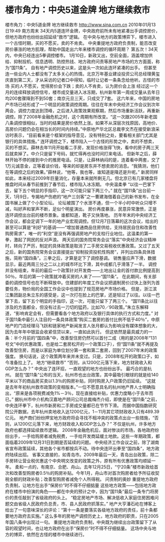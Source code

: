 # 楼市角力：中央5道金牌 地方继续救市

楼市角力：中央5道金牌 地方继续救市
http://www.sina.com.cn  2010年01月13日19:49  南方周末
34天内5道连环金牌，中央政府前所未有地紧凑出手调控房价，但地方政府也纷纷出招延续“救市”逻辑。
在中央与地方的政策博弈下，楼市进入一个古怪时期，买的不愿买，卖的不肯卖。
中央重提地方政府负责制，能否改变房价暴涨的地方肌理，帮助中国走出六年来楼市调控的循环周期？
第五次！34天内，中央已经连出5拳调控楼市。
1月10日，新政又出，空前全面，涵盖增加供给、抑制投机、信息透明、防控热钱、地方政府问责等房地产市场的方方面面，称为“国11条”。
自有地产调控历史以来，这是头一次如此连环紧凑的出手。
但甚至连一些业内人士都没有了太多关心的热情。北京万年基业建设投资公司总经理黄玺庆直到第二天，才从采访的记者口中得知，临时让记者一条条念给他听。古怪的市场
买的人不愿买，觉得房价会下跌；卖的人不肯卖，认为房价会上涨
经过这一个月的连续释放调控信号，楼市成交量进入冰冻期，杭州新年第一周成交量从去年日均200套骤降到不到50套；南京元旦三天，只成交了7套。
这六年来，中国的房地产市场已经形成了一个明显的政策调控周期。往往在年末中央经济工作会议到次年两会，调控力度达到顶峰，之后进入政策效果观察期，然后市场重新活跃，再重新调控。除了2008年金融危机之时，这个周期有所改变。“这一次跟2005年新老国八条调控很相似，当时的结果是房价依然上涨。如果不从深层次找原因，高地价、高房价问题仍会在相当长的时间内持续。”中原地产华北区总裁李文杰在接受新浪采访时表示，“目前看来是个框架的指导意见，没有特别之处，要看相关部门尤其是银行的具体措施。”
连环调控之下，楼市陷入一个古怪的形势之中，卖的不想卖，买的不想买。薛林去年11月开始看二手房，发现价格涨得飞快，看中的房子两三天后就卖掉了。中介只是留下号码，就忙得再也没时间打来电话。
但新年之后，薛林开始不停的接到中介的推房电话。只是，让薛林纳闷的是，连着看中两套，交了1万元诚意金，正等着谈价钱，等来的却是房东并不想卖房的消息。“我猜测，他们在等调控之后的效果。”薛林说，“他等，我也等，谁知道是降还是升呢。”
新房同样如此，本来经过2009年巨量消化，存量本来就所剩无几。但北京已有几家楼盘将推盘时间从春节前推到了春节后，楼市陷入冰冻期。
中央温柔拳
“以往一巴掌下去，留下五个明显的手指印，这一次可能只留下两三个。”
就在“国11条”出台前一天，1月9日，专揭地产伤疤的“地产三剑客”之一曹建海借着自己的新书发布，在全国书展上做了个小型论坛。
论坛被围了个水泄不通，但一个半小时中听众只增不减，叫好声和掌声不断，足似个明星演出。
房价再度暴涨，民意异常激愤，正是连环调控出台前的楼市景象。谁都知道，靴子又快落地。
历年年末的中央经济工作会议，都会定调下一年的地产业宏观调控。但12月7日落幕的这次会议，给出的甚至可以算是“利好”的基调——“增加普通商品住房供给，支持居民自住和改善性购房需求”，唯一的“利空”是没有再强调房地产的支柱行业地位。这温柔的第一拳，激起了网民的反对声浪。
两天后的国务院常务会议“落实”中央经济会议精神时，转向了严厉，制定的具体政策是取消了二手房交易税收优惠政策。又过了五天之后，新的国务院常务会议直接提出“抑制投资投机性购房”，并列出四条具体措施，简称“国四条”。三拳之后，才算是定下了调控基调。
销售量应声下滑，数据显示，最近两周三分之二以上的城市环比下滑，其中成都几乎滑落了一半。
调控并没有结束，年前的最后一个政策针对开发商——土地出让金的首付款比例提高到50％，年后的第一个政策就冲着买房的人来了——“国11条”。
在此期间，有关部委的调控信号也在不断释放中。住建部的年度工作会议把遏制房价过快上涨列为首要任务，物价局的全国工作会议中也提到了规范房地产市场价格。
但是，浙江滨江集团副总朱立东的感受是，这一次打在脸上的巴掌，还是轻过了以往。以往一巴掌下去，留下五个明显的手指印，这一次，可能只留下了两三个。
“国11条比以往涉及的方面都全，但没有过去一刀切的猛药，比如70／90政策。”朱立东解释道，“影响肯定会有，但需要看各个地方政府以及银行具体的执行方式和力度。”
对于国11条中最引人注目的一条具体政策“购买二套房的首付比例不低于40％”，中原地产的门店经理马飞跃和链家地产新闻发言人张月都认为影响没有媒体想象的大，因为去年年中银监会收紧信贷以来，一直如此执行。
但这依然是最具威力的一条：半个月前的“国四条”中，改善型住房仍然可以首付二成（用的是2008年“131号文”中的优惠政策，也是给二套房松开的一个政策口子），但“国11条”就不再提及改善型住房，而是以家庭为单位划分第一套和第二套房，回到了2007年末的政策强度。
换句话说，这个政策两年来并未变过。只是，2008年松开的政策口子，如今准备拉上了。
地方“继续救市”
“否则，从1200亿元落下来，地方财政收入和GDP怎么办？”
中央出了连环招，一直观望的地方也纷纷出手。
最巧合的是杭州。
就在“国11条”公布的当天，杭州市也出台政策，其中最吸引眼球的就是给140平米以下的商品房买卖以1.3％的购房补贴，同时购房入户政策仍旧延续。
“这就是去年年初杭州救市政策的变相版本。”一位不愿意具名的杭州地产界人士明确指出，“原来是各项税费减免1%－3％，现在直接给补贴，优惠力度略小于去年而已。”
据杭州市中介机构汉嘉地产顾问公司总裁梅杰介绍，即使是在“国11条”之前，中央连环拳下，杭州市新房和二手房成交量都已在节节下滑。
而据中国指数研究院公开数据，去年杭州卖地收入达1200亿元，1－11月其它项财政收入只有489.39亿元。
地产商们纷纷押宝地方政府将会寻找不相冲突的政策点出台一些措施，“否则，从1200亿元落下来，地方财政收入和GDP怎么办？”
不仅是杭州，许多地方政府也都选择延续救市逻辑。
2008年金融危机后，面对惨淡的市场，各地政府纷纷出手，一手给购房者减免税费，一手给开发商延缓土地款。这些一年期政策，都面临着2009年12月31日到期是否延续的问题。
中央经济工作会议之前，除了湖南省宣布政策延续，其他各个省市都按兵不动。待中央连环出拳至“国四条”，地方政府陆续出招。
省事又直接的，如青岛市。2009年最后一天，青岛出台政策，除二手房转让营业税优惠这个中央明文改变的政策之外，原有所有优惠政策均顺延一年。
柔和一点的，有南京、合肥、舟山。去年12月25日，“宁20条”楼市新政给首次和改善型购房者0.5％的购房补贴。今年1月，舟山市对首次购房者给予所征收契税全额的财政补贴；改善型购房者减免个人所得税。
问责制的奥妙
重提地方政府负责制，让地方在出手“保房价”时不得不仔细掂量
这些地方政策——包括地方政府在楼市中扮演的角色——都在中央的预计之中，因为“国11条”最后一条专门将房价的责任敲到了省级政府的头上。
“稳定房地产市场、解决低收入家庭住房困难问题交由省级人民政府负总责，市、县人民政府抓落实。”
地产大亨潘石屹在博客上给出了一句意味深长的评论：“第十一条是要落实各级地方政府的责任，前十条都要地方政府去实施。”
这么多年的房地产调控历史上，地方政府的职责，只在2005年国八条中出现过一句。
重提地方政府负责制，中央既为继续出台政策留下了从容的观望时间，也让地方政府在出手“保房价”时不得不仔细掂量。
这场中央与地方的博弈，依然在古怪的楼市中继续进行。

